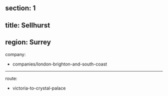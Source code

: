 section: 1
----
title: Sellhurst
----
region: Surrey
----
company:
- companies/london-brighton-and-south-coast
----
route:
- victoria-to-crystal-palace
